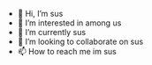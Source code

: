 - 👋 Hi, I’m sus
- 👀 I’m interested in among us
- 🌱 I’m currently sus
- 💞️ I’m looking to collaborate on sus
- 📫 How to reach me im sus

<!---
noimno/noimno is a ✨ special ✨ repository because its `README.md` (this file) appears on your GitHub profile.
You can click the Preview link to take a look at your changes.
--->
